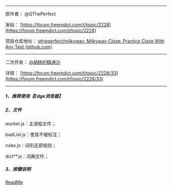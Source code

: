 -------

原作者：          @QThePerfect

发帖：             [https://forum.freemdict.com/t/topic/2228](https://forum.freemdict.com/t/topic/2228)

项目仓库地址： [qtheperfect/milkyway: Milkyway-Cloze: Practice Cloze With Any Text (github.com)](https://github.com/qtheperfect/milkyway/)

------

二次开发：        [@胡桃的精通沙](https://space.bilibili.com/96466254)        	   

详情：			    [https://forum.freemdict.com/t/topic/2228/33](https://forum.freemdict.com/t/topic/2228/33)

--------

##### 1、推荐使用【**Edge浏览器**】

##### 2、文件

worker.js：主进程文件；

badList.js：使其不被标注；

rules.js：词形还原规则；

dict**.js：词典文件；

##### 3、按键说明

[ReadMe ](https://mingri159.github.io/myBlog/pages/e189d2/)